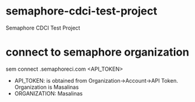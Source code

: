 # semaphore-cdci-test-project
Semaphore CDCI Test Project

# connect to semaphore organization
sem connect <ORGANIZATION>.semaphoreci.com <API_TOKEN>

  - API_TOKEN: is obtained from Organization->Account->API Token. Organization is Masalinas
  - ORGANIZATION: Masalinas
